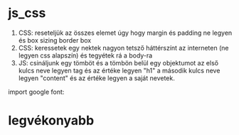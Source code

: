 # js_css

1. CSS: reseteljük az összes elemet úgy hogy margin és padding ne legyen és box sizing border box
2. CSS: keressetek egy nektek nagyon tetsző háttérszínt az interneten (ne legyen css alapszín) és tegyétek rá a body-ra
3. JS: csináljunk egy tömböt és a tömbön belül egy objektumot az első kulcs neve legyen tag és az értéke legyen "h1"
a második kulcs neve legyen "content" és az értéke legyen a saját nevetek.

import google font:
  <h1>
  <p> legvékonyabb